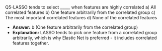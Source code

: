 Q5-LASSO tends to select _____ when features are highly correlated a) All correlated features b) One feature arbitrarily from the correlated group c) The most important correlated features d) None of the correlated features
- **Answer:** b (One feature arbitrarily from the correlated group)
- **Explanation:** LASSO tends to pick one feature from a correlated group arbitrarily, which is why Elastic Net is preferred - it includes correlated features together.